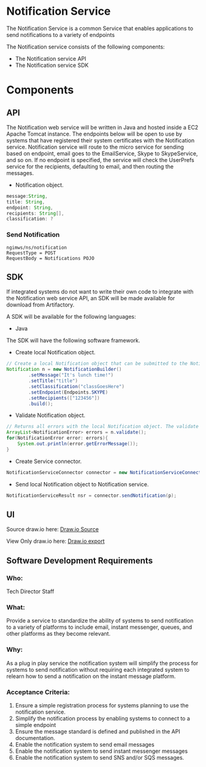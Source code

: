 # Notification Service

The Notification Service is a common Service that enables applications to send notifications to a variety of endpoints

The Notification service consists of the following components:

- The Notification service API
- The Notification service SDK

# Components


## API
The Notification web service will be written in Java and hosted inside a EC2 Apache Tomcat instance.
The endpoints below will be open to use by systems that have registered their system certificates with the Notification service.
Notification service will route to the micro service for sending based on endpoint, email goes to the EmailService, Skype to SkypeService, and so on.
If no endpoint is specified, the service will check the UserPrefs service for the recipients, defaulting to email, and then routing the messages.

- Notification object.
```java
message:String,
title: String,
endpoint: String,
recipients: String[],
classification: ?
```

### Send Notification
```
ngimws/ns/notification
RequestType = POST
RequestBody = Notifications POJO
```

## SDK
If integrated systems do not want to write their own code to integrate with the Notification web service API, an SDK will be made available
for download from Artifactory.

A SDK will be available for the following languages:

- Java

The SDK will have the following software framework.

- Create local Notification object.
```java
// Create a local Notification object that can be submitted to the Notification API.
Notification n = new NotificationBuilder()
        .setMessage("It's lunch time!")
        .setTitle("title")
        .setClassification("classGoesHere")
        .setEndpoint(Endpoints.SKYPE)
        .setRecipients(["123456"])        
        .build();
```

- Validate Notification object.
```java
// Returns all errors with the local Notification object. The validate method can return an empty list.
ArrayList<NotificationError> errors = n.validate();
for(NotificationError error: errors){
    System.out.println(error.getErrorMessage());
}
```

- Create Service connector.
```java
NotificationServiceConnector connector = new NotificationServiceConnector("/path/to/jks", "aRealp4ss", "/path/to/trustjks", "anotherR34lP4ss");
```

- Send local Notification object to Notification service.
```java
NotificationServiceResult nsr = connector.sendNotification(p);
```

## UI

Source draw.io
here: [Draw.io Source](https://app.diagrams.net/#HRMSLowside%2Frmslow%2Fmaster%2FDrawings%2FNotificationService%2FNotificationService.drawio)

View Only draw.io here: [Draw.io export](https://viewer.diagrams.net/?highlight=0000ff&edit=_blank&layers=1&nav=1&page-id=uFDXrdoMcbQE_zLRZp2q&title=NotificationService.drawio#Uhttps%3A%2F%2Fraw.githubusercontent.com%2FRMSLowside%2Frmslow%2Fmaster%2FDrawings%2FNotificationService%2FNotificationService.drawio)


## **Software Development Requirements**



### Who:
Tech Director Staff


### What:
Provide a service to standardize the ability of systems to send notification to a variety of platforms to include email, instant messenger, queues, and other platforms as they become relevant.  


### Why:
As a plug in play service the notification system will simplify the process for systems to send notification without requiring each integrated system to relearn how to send a notification on the instant message platform.  


### Acceptance Criteria:
1.	Ensure a simple registration process for systems planning to use the notification service.  
2.	Simplify the notification process by enabling systems to connect to a simple endpoint
3.	Ensure the message standard is defined and published in the API documentation.  
4.	Enable the notification system to send email messages
5.	Enable the notification system to send instant messenger messages
6.	Enable the notification system to send SNS and/or SQS messages.  
